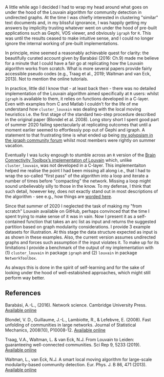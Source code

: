 A little while ago I decided I had to wrap my head around what goes on under the hood of the Louvain algorithm for community detection in undirected graphs. At the time I was chiefly interested in clustering "similar" text documents and, in my blissful ignorance, I was happily getting my answers by implicilty trusting  whatever went on under the hood of pre-built applications such as Gephi, VOS viewer, and obviously `igraph` for `R`. This was until the results ceased to make intuitive sense, and I could no longer ignore the internal working of pre-built implementations.

In principle, mine seemed a reasonably achievable quest for clarity: the beautifully curated account given by Barabási (2016: Ch.9) made me believe for a minute that I could have a fair go at replicating how the Louvain algorithm works from scratch. What is more several papers provide fairly accessible pseudo codes (e.g., Traag et al., 2019; Waltman and van Eck, 2013). Not to mention the online tutorials.

In practice, little did I know that - at least back then - there was no detailed implementation of the Louvain algorithm aimed specifically at `R` users: whilst `igraph` is available to them, it relies on functions developed in a C-layer. Even with examples from C and Matlab I couldn't for the life of me understand how `cluster_louvain` was dealing with the local moving heuristics i.e. the first stage of the standard two-step procedure described in the original paper (Blondel et al. 2008).
Long story short I spent good part of summer 2020 failing spectacularly at replicating outcomes that until a moment earlier seemed to effortlessly pop out of Gephi and igraph. A statement to that frustrating time is what ended up being  [my solypsism in the igraph community forum](https://igraph.discourse.group/t/details-for-cluster-louvain-local-moving-heuristic-for-r-users/380) whilst most members were rightly on summer vacation.

Eventually I was lucky engough to stumble across an `R` version of the [Brain Connectivity Toolbox’s implementaton of Louvain](https://rdrr.io/github/AlexChristensen/NetworkToolbox/src/R/louvain.R) which, unlike `cluster_louvain`, was not developed in a C-layer. This implementaiton helped me realise the point I had been missing all along i.e., that I had to wrap the so-called "first pass" of the algorithm into a loop and iterate a number of times before "compacting" the network. Missing a loop might sound unbelievably silly to those in the know. To my defense, I think that such detail, however key, does not exactly stand out in most descriptions of the algorithm - see e.g., how things are [worded here](https://www.r-bloggers.com/community-detection-with-louvain-and-infomap/).

Since that summer of 2020 I neglected the task of making my "from scratch" Louvain available on GitHub, perhaps convinced that the time I spent trying to make sense of it was in vain. Now I present it as a self-contained function that takes an arc list as input and returns the suggested partition based on graph modularity considerations. I provide 3 example datasets for illustration.  At this stage the data structure expected as input is as shown in these examples. Also, the current version assumes undirected graphs and forces such assumption if the input violates it. To make up for its limitations I provide a benchmark of the output of my implementation with (1) `cluster_louvain` in package `igraph` and (2) `louvain` in package `NetworkToolbox`.

As always this is done in the spirit of self-learning and for the sake of looking under the hood of well-estabished approaches, which might still perform way better.


## References
Barabási, A.-L., (2016). Network science. Cambridge University Press. [Available online](https://networksciencebook.com/chapter/9#introduction9) 

Blondel, V. D., Guillaume, J.-L., Lambiotte, R., & Lefebvre, E. (2008). Fast unfolding of communities in large networks. Journal of Statistical Mechanics, 2008(10), P10008-12. [Available online](https://doi.org/10.1088/1742-5468/2008/10/P10008)

Traag, V.A., Waltman, L. & van Eck, N.J. From Louvain to Leiden: guaranteeing well-connected communities. Sci Rep 9, 5233 (2019). [Available online](https://doi.org/10.1038/s41598-019-41695-z)

Waltman, L., van Eck, N.J. A smart local moving algorithm for large-scale modularity-based community detection. Eur. Phys. J. B 86, 471 (2013). [Available online](https://doi.org/10.1140/epjb/e2013-40829-0)
